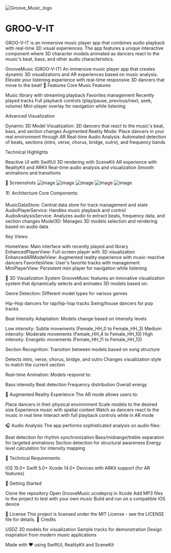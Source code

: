 ![Groove_Music_logo](https://github.com/user-attachments/assets/aff8d171-b84a-4e05-b4fa-56bd2b35015e)

# GROO-V-IT
GROO-V-IT is an immersive music player app that combines audio playback with real-time 3D visual experiences. The app features a unique interactive component where 3D character models animated as dancers react to the music's beat, bass, and other audio characteristics.

GrooveMusic (GROO-V-IT)
An immersive music player app that creates dynamic 3D visualizations and AR experiences based on music analysis. Elevate your listening experience with real-time responsive 3D dancers that move to the beat!
🎵 Features
Core Music Features

Music library with streaming playback
Favorites management
Recently played tracks
Full playback controls (play/pause, previous/next, seek, volume)
Mini-player overlay for navigation while listening

Advanced Visualization

Dynamic 3D Model Visualization: 3D dancers that react to the music's beat, bass, and section changes
Augmented Reality Mode: Place dancers in your real environment through AR
Real-time Audio Analysis: Automated detection of beats, sections (intro, verse, chorus, bridge, outro), and frequency bands

Technical Highlights

Reactive UI with SwiftUI
3D rendering with SceneKit
AR experience with RealityKit and ARKit
Real-time audio analysis and visualization
Smooth animations and transitions

📱 Screenshots
![image](https://github.com/user-attachments/assets/445c761f-41ac-4d66-b27b-481f7510c772)
![image](https://github.com/user-attachments/assets/450fe8b7-934b-4ab1-b020-4e7136815d50)
![image](https://github.com/user-attachments/assets/96b6bb21-e63a-4ea0-ac75-1d94f5839388)
![image](https://github.com/user-attachments/assets/18bf43c7-c272-4802-b507-ba1af395bd2b)
![image](https://github.com/user-attachments/assets/73cf964b-dbd5-47e1-a096-63bd24a50b01)


🏗 Architecture
Core Components:

MusicDataStore: Central data store for track management and state
AudioPlayerService: Handles music playback and control
AudioAnalysisService: Analyzes audio to extract beats, frequency data, and section changes
Model3D: Manages 3D models selection and rendering based on audio data

Key Views:

HomeView: Main interface with recently played and library
EnhancedPlayerView: Full-screen player with 3D visualization
EnhancedARModelView: Augmented reality experience with music-reactive dancers
FavoritesView: User's favorite tracks with management
MiniPlayerView: Persistent mini player for navigation while listening

🎨 3D Visualization System
GrooveMusic features an innovative visualization system that dynamically selects and animates 3D models based on:

Genre Detection: Different model types for various genres 

Hip-Hop dancers for rap/hip-hop tracks
Swing/house dancers for pop tracks


Beat Intensity Adaptation: Models change based on intensity levels

Low intensity: Subtle movements (Female_HH_0 to Female_HH_3)
Medium intensity: Moderate movements (Female_HH_4 to Female_HH_10)
High intensity: Energetic movements (Female_HH_11 to Female_HH_13)


Section Recognition: Transition between models based on song structure

Detects intro, verse, chorus, bridge, and outro
Changes visualization style to match the current section


Real-time Animation: Models respond to:

Bass intensity
Beat detection
Frequency distribution
Overall energy



🌟 Augmented Reality Experience
The AR mode allows users to:

Place dancers in their physical environment
Scale models to the desired size
Experience music with spatial context
Watch as dancers react to the music in real time
Interact with full playback controls while in AR mode

🎧 Audio Analysis
The app performs sophisticated analysis on audio files:

Beat detection for rhythm synchronization
Bass/midrange/treble separation for targeted animations
Section detection for structural awareness
Energy level calculation for intensity mapping

🔧 Technical Requirements

iOS 15.0+
Swift 5.0+
Xcode 14.0+
Devices with ARKit support (for AR features)

🚀 Getting Started

Clone the repository
Open GrooveMusic.xcodeproj in Xcode
Add MP3 files to the project to test with your own music
Build and run on a compatible iOS device


📝 License
This project is licensed under the MIT License - see the LICENSE file for details.
👥 Credits

USDZ 3D models for visualization
Sample tracks for demonstration
Design inspiration from modern music applications


Made with ❤️ using SwiftUI, RealityKit and SceneKit

